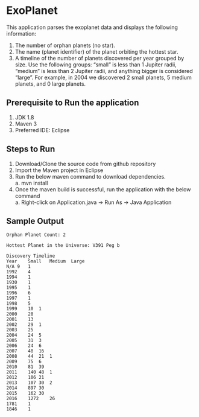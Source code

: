 # ExoPlanet

This application parses the exoplanet data and displays the following information:
  1. The number of orphan planets (no star).
  2. The name (planet identifier) of the planet orbiting the hottest star.
  3. A timeline of the number of planets discovered per year grouped by size. Use the following groups: “small” is less than 1 Jupiter radii, “medium” is less than 2 Jupiter radii, and anything bigger is considered “large”. For example, in 2004 we discovered 2 small planets, 5 medium planets, and 0 large planets.
  
  ## Prerequisite to Run the application
  1. JDK 1.8
  2. Maven 3
  3. Preferred IDE: Eclipse
  
  ## Steps to Run
  1. Download/Clone the source code from github repository
  2. Import the Maven project in Eclipse
  3. Run the below maven command to download dependencies.<br/>
      a. mvn install
  4. Once the maven build is successful, run the application with the below command <br/>
      a. Right-click on Application.java -> Run As -> Java Application

  ## Sample Output
    
    Orphan Planet Count: 2

    Hottest Planet in the Universe: V391 Peg b

    Discovery Timeline
    Year	Small	Medium	Large
    N/A	9	1	
    1992	4	
    1994	1	
    1930	1	
    1995	1	
    1996	6	
    1997	1	
    1998	5	
    1999	10	1	
    2000	20	
    2001	13	
    2002	29	1	
    2003	25	
    2004	24	5	
    2005	31	3	
    2006	24	6	
    2007	48	16	
    2008	44	21	1	
    2009	75	6	
    2010	81	39	
    2011	140	48	1	
    2012	106	21	
    2013	107	30	2	
    2014	897	30	
    2015	162	30	
    2016	1272	26	
    1781	1	
    1846	1	

